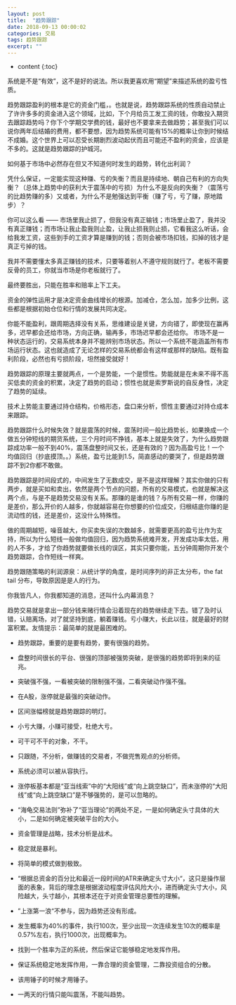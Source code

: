 ```yaml
---
layout: post
title:  "趋势跟踪"
date: 2018-09-13 00:00:02
categories: 交易
tags: 趋势跟踪
excerpt: ""
---
```


* content
{:toc}


系统是不是“有效”，这不是好的说法。所以我更喜欢用“期望”来描述系统的盈亏性质。

趋势跟踪盈利的根本是它的资金门槛，。也就是说，趋势跟踪系统的性质自动禁止了许许多多的资金进入这个领域，比如，下个月给员工发工资的钱，你敢投入期货去跟踪趋势吗？你下个学期交学费的钱，最好也不要拿来去做趋势；甚至我们可以说你两年后结婚的费用，都不要想，因为趋势系统可能有15%的概率让你到时候结不成婚。这个世界上可以忍受长期剧烈波动起伏而且可能还不盈利的资金，应该是不多的。这就是趋势跟踪的护城河。

如何基于市场中必然存在但又不知道何时发生的趋势，转化出利润？

凭什么保证，一定能实现这种赚、亏的失衡？而且是持续地、朝自己有利的方向失衡？（总体上趋势中的获利大于震荡中的亏损）为什么不是反向的失衡？（震荡亏的比趋势赚的多）又或者，为什么不是勉强达到平衡（赚了亏，亏了赚，原地踏步）？

你可以这么看 —— 市场里我止损了，但我没有真正输钱；市场里止盈了，我并没有真正赚钱；而市场让我止盈我则止盈，让我止损我则止损，它看我这么听话，会给我发工资，这些到手的工资才算是赚到的钱；否则会被市场扣钱，扣掉的钱才是真正亏掉的钱。

我并不需要懂太多真正赚钱的技术，只要等着别人不遵守规则就行了。老板不需要反骨的员工，你就当市场是你老板就行了。

最终要胜出，只能在胜率和赔率上下工夫。

资金的弹性运用才是决定资金曲线增长的根源。加减仓，怎么加，加多少比例，这些都是根据初始仓位和行情的发展共同决定。

你能不能盈利，跟周期选择没有关系，思维建设是关键，方向错了，即使现在赢再多，迟早都会还给市场，方向正确，输再多，市场迟早都会还给你。  市场不是一种状态运行的，交易系统本身并不能辨别市场状态。所以一个系统不能涵盖所有市场运行状态。这也就造成了无论怎样的交易系统都会有这样或那样的缺陷。既有盈利阶段，必然也有亏损阶段，坦然接受就好！

趋势跟踪的原理主要就两点，一个是势能，一个是惯性。势能就是在未来不得不高买低卖的资金的积累，决定了趋势的启动；惯性也就是索罗斯说的自反身性，决定了趋势的延续。

技术上势能主要通过持仓结构，价格形态，盘口来分析，惯性主要通过对持仓成本来跟踪。

趋势跟踪什么时候失效？就是震荡的时候，震荡时间一般比趋势长，如果换成一个做五分钟短线的期货系统，三个月时间不挣钱，基本上就是失效了，为什么趋势跟踪成功率一般不到40%，震荡盘整时间又长，还是有效的？因为高盈亏比！一个均值回归（抄底摸顶。。）系统，盈亏比能到1.5，简直感动的要哭了，但是趋势跟踪不到2你都不敢做。

趋势跟踪是时间段式的，中间发生了无数成交，是不是这样理解？其实你做的只有两步，就是买如和卖出，依然是两个节点的问题，所有的交易模式，也就是解决这两个点，与是不是趋势交易没有关系。那赚的是谁的钱？与所有交易一样，你赚的是差价，那么开价的人越多，你就越容易在你想要的价位成交，归根结底你赚的是流动性的钱，还是差价，这没什么特殊性。

做的周期越短，噪音越大，你买卖失误的次数越多，就需要更高的盈亏比作为支持，所以为什么短线一般做均值回归，因为趋势系统难开发，开发成功率太低，用的人不多，才给了你趋势就要做长线的误区，其实只要你能，五分钟周期你开发个趋势跟踪，合作短线一样爽。

趋势跟随策略的利润源泉：从统计学的角度，是时间序列的非正太分布，the fat tail 分布，导致原因是是人的行为。

你我皆凡人，你我都知道的消息，还叫什么内幕消息？

趋势交易就是拿出一部分钱来赌行情会沿着现在的趋势继续走下去。错了及时认错，认赔离场，对了就坚持到底，躺着赚钱。亏小赚大，长此以往，就是最好的财富积累。友情提示：最简单的就是最困难的。



* 趋势跟踪，重要的是要有趋势，要有很强的趋势。

* 盘整时间很长的平台、很强的顶部被强势突破，是很强的趋势即将到来的征兆。

* 突破强不强，一看被突破的限制强不强，二看突破动作强不强。

* 在A股，涨停就是最强的突破动作。

* 区间涨幅榜就是趋势跟踪的明灯。

* 小亏大赚，小赚可接受，杜绝大亏。

* 可干可不干的对象，不干。

* 只跟随，不分析，做赚钱的交易者，不做兜售观点的分析师。

* 系统必须可以被从容执行。

* 涨停板基本都是“亚当线索”中的“大阳线”或“向上跳空缺口”，而未涨停的“大阳线”或“向上跳空缺口”是不够强势的，是可以忽略的。

* “海龟交易法则”弥补了“亚当理论”的两处不足，一是如何确定头寸具体的大小，二是如何确定被突破平台的大小。

* 资金管理是战略，技术分析是战术。

* 稳定就是暴利。

* 将简单的模式做到极致。

* “根据总资金的百分比和最近一段时间的ATR来确定头寸大小“，这只是操作层面的表象，背后的理念是根据波动程度评估风险大小，进而确定头寸大小，风险越大，头寸越小，其根本还在于对资金管理总要性的理解。


* ”上涨第一浪“不参与，因为趋势还没有形成。


* 发生概率为40%的事件，执行100次，至少出现一次连续发生10次的概率是0.57%左右，执行1000次，出现概率为。


* 找到一个胜率为正的系统，然后保证它能够稳定地发挥作用。

* 保证系统稳定地发挥作用，一靠合理的资金管理，二靠投资组合的分散。

* 该用锤子的时候才用锤子。

* 一两天的行情只能叫震荡，不能叫趋势。
